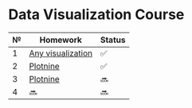 # Data Visualization Course

№ | Homework | Status
--- | --- | ---
1 | [Any visualization](/Lab1/Lab1.ipynb) | :white_check_mark:
2 | [Plotnine](/Lab2/Lab2.ipynb) | :white_check_mark:
3 | [Plotnine](/Lab3/Lab3.ipynb) | :soon:
4 | :soon: | :soon:
